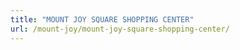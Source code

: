 ```yaml
---
title: "MOUNT JOY SQUARE SHOPPING CENTER"
url: /mount-joy/mount-joy-square-shopping-center/
---
```

